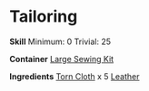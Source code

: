 <!-- TITLE: Cloth Lined Bullet Pouch -->
<!-- SUBTITLE: Lined in soft cloth -->

# Tailoring
**Skill**
Minimum: 0
Trivial: 25

**Container**
[Large Sewing Kit](large-sewing-kit)

**Ingredients**
[Torn Cloth](torn-cloth) x 5
[Leather](leather)